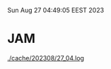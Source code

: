 Sun Aug 27 04:49:05 EEST 2023
# JAM
<a href='./cache/202308/27_04.log'>./cache/202308/27_04.log</a>
